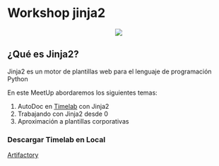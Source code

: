 # Workshop jinja2

<p align="center"> 
<img src="https://upload.wikimedia.org/wikipedia/commons/8/87/Jinja_software_logo.svg">
</p>

## ¿Qué es Jinja2?
Jinja2 es un motor de plantillas web para el lenguaje de programación Python

En este MeetUp abordaremos los siguientes temas:

1. AutoDoc en [Timelab](https://globaldevtools.bbva.com/bitbucket/projects/NIQLB/repos/niqlb_datio_timelab/browse) con Jinja2
2. Trabajando con Jinja2 desde 0
3. Aproximación a plantillas corporativas

### Descargar Timelab en Local

[Artifactory](https://globaldevtools.bbva.com/artifactory/webapp/#/search/quick/eyJzZWFyY2giOiJxdWljayIsInF1ZXJ5IjoidGltZWxhYiJ9)
